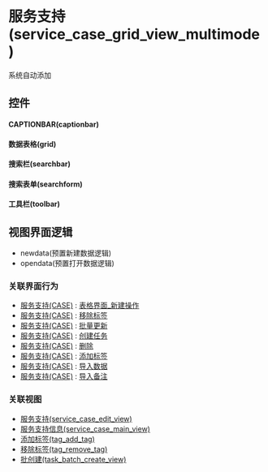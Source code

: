 # 服务支持(service_case_grid_view_multimode)  <!-- {docsify-ignore-all} -->


系统自动添加



## 控件
#### CAPTIONBAR(captionbar)
#### 数据表格(grid)
#### 搜索栏(searchbar)
#### 搜索表单(searchform)
#### 工具栏(toolbar)

## 视图界面逻辑
  * newdata(预置新建数据逻辑)
  * opendata(预置打开数据逻辑)


### 关联界面行为
  * [服务支持(CASE)](module/crm/service_case) : [表格界面_新建操作](module/crm/service_case#界面行为)
  * [服务支持(CASE)](module/crm/service_case) : [移除标签](module/crm/service_case#界面行为)
  * [服务支持(CASE)](module/crm/service_case) : [批量更新](module/crm/service_case#界面行为)
  * [服务支持(CASE)](module/crm/service_case) : [创建任务](module/crm/service_case#界面行为)
  * [服务支持(CASE)](module/crm/service_case) : [删除](module/crm/service_case#界面行为)
  * [服务支持(CASE)](module/crm/service_case) : [添加标签](module/crm/service_case#界面行为)
  * [服务支持(CASE)](module/crm/service_case) : [导入数据](module/crm/service_case#界面行为)
  * [服务支持(CASE)](module/crm/service_case) : [导入备注](module/crm/service_case#界面行为)

### 关联视图
  * [服务支持(service_case_edit_view)](app/view/service_case_edit_view)
  * [服务支持信息(service_case_main_view)](app/view/service_case_main_view)
  * [添加标签(tag_add_tag)](app/view/tag_add_tag)
  * [移除标签(tag_remove_tag)](app/view/tag_remove_tag)
  * [批创建(task_batch_create_view)](app/view/task_batch_create_view)

<script>
 const { createApp } = Vue
  createApp({
    data() {
      return {

      }
    }
  }).use(ElementPlus).mount('#app')
</script>